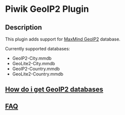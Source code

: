 # Piwik GeoIP2 Plugin

## Description

This plugin adds support for [MaxMind GeoIP2](https://www.maxmind.com/en/geoip2-services-and-databases) database.

Currently supported databases:

* GeoIP2-City.mmdb
* GeoLite2-City.mmdb
* GeoIP2-Country.mmdb
* GeoLite2-Country.mmdb

## [How do i get GeoIP2 databases](https://github.com/diabl0/piwik-geoip2/wiki/How-do-I-get-the-GeoIP-2-databases%3F)

## [FAQ](https://github.com/diabl0/piwik-geoip2/wiki/FAQ)
